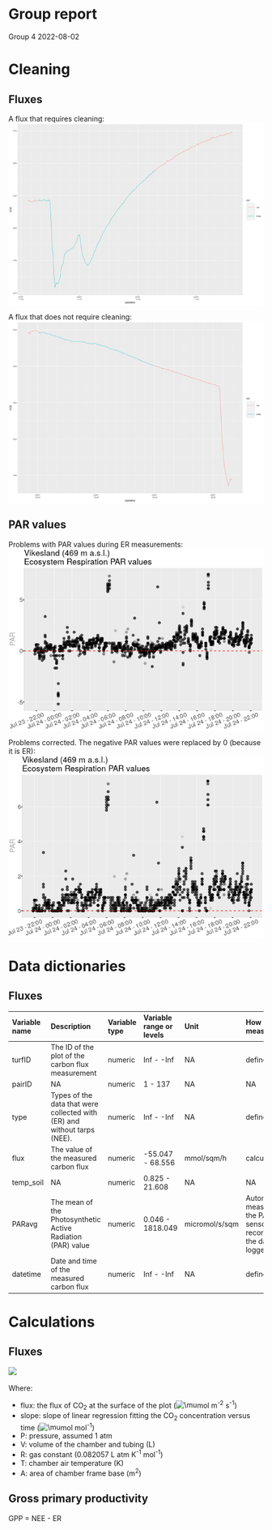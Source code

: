 Group report
================
Group 4
2022-08-02

# Cleaning

## Fluxes

A flux that requires cleaning:
<img src="group_report_files/figure-gfm/unnamed-chunk-1-1.png" style="display: block; margin: auto auto auto 0;" />

A flux that does not require cleaning:
<img src="group_report_files/figure-gfm/unnamed-chunk-2-1.png" style="display: block; margin: auto auto auto 0;" />

## PAR values

Problems with PAR values during ER measurements:
<img src="group_report_files/figure-gfm/unnamed-chunk-3-1.png" style="display: block; margin: auto auto auto 0;" />

Problems corrected. The negative PAR values were replaced by 0 (because
it is ER):
<img src="group_report_files/figure-gfm/unnamed-chunk-4-1.png" style="display: block; margin: auto auto auto 0;" />

# Data dictionaries

## Fluxes

| Variable name | Description                                                              | Variable type | Variable range or levels | Unit           | How measured                                                             |
|:--------------|:-------------------------------------------------------------------------|:--------------|:-------------------------|:---------------|:-------------------------------------------------------------------------|
| turfID        | The ID of the plot of the carbon flux measurement                        | numeric       | Inf - -Inf               | NA             | defined                                                                  |
| pairID        | NA                                                                       | numeric       | 1 - 137                  | NA             | NA                                                                       |
| type          | Types of the data that were collected with (ER) and without tarps (NEE). | numeric       | Inf - -Inf               | NA             | defined                                                                  |
| flux          | The value of the measured carbon flux                                    | numeric       | -55.047 - 68.556         | mmol/sqm/h     | calculated                                                               |
| temp_soil     | NA                                                                       | numeric       | 0.825 - 21.608           | NA             | NA                                                                       |
| PARavg        | The mean of the Photosynthetic Active Radiation (PAR) value              | numeric       | 0.046 - 1818.049         | micromol/s/sqm | Automatically measured by the PAR sensor and recorded to the data logger |
| datetime      | Date and time of the measured carbon flux                                | numeric       | Inf - -Inf               | NA             | defined                                                                  |

# Calculations

## Fluxes

<img src="https://render.githubusercontent.com/render/math?math=\color{violet}flux=slope\times \frac{P\times V}{R\times T\times A}">

Where:

-   flux: the flux of CO<sub>2</sub> at the surface of the plot
    (![\\mu](https://latex.codecogs.com/png.image?%5Cdpi%7B110%7D&space;%5Cbg_white&space;%5Cmu "\mu")mol
    m<sup>-2</sup> s<sup>-1</sup>)
-   slope: slope of linear regression fitting the CO<sub>2</sub>
    concentration versus time
    (![\\mu](https://latex.codecogs.com/png.image?%5Cdpi%7B110%7D&space;%5Cbg_white&space;%5Cmu "\mu")mol
    mol<sup>-1</sup>)
-   P: pressure, assumed 1 atm
-   V: volume of the chamber and tubing (L)
-   R: gas constant (0.082057 L atm K<sup>-1</sup> mol<sup>-1</sup>)
-   T: chamber air temperature (K)
-   A: area of chamber frame base (m<sup>2</sup>)

## Gross primary productivity

GPP = NEE - ER
